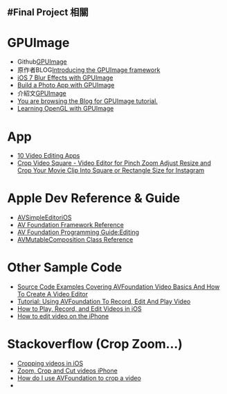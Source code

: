 #Final Project 相關
------

# GPUImage
 * Github[GPUImage](https://github.com/BradLarson/GPUImage)
 * 原作者BLOG[Introducing the GPUImage framework](http://www.sunsetlakesoftware.com/2012/02/12/introducing-gpuimage-framework)
 * [iOS 7 Blur Effects with GPUImage](http://www.raywenderlich.com/60968/ios-7-blur-effects-gpuimage)
 * [Build a Photo App with GPUImage](http://code.tutsplus.com/tutorials/build-a-photo-app-with-gpuimage--mobile-12223)
 * 介紹文[GPUImage](http://nshipster.com/gpuimage/)
 * [You are browsing the Blog for GPUImage tutorial.](http://i-software-developers.com/tag/gpuimage-tutorial/)
 * [Learning OpenGL with GPUImage](http://indieambitions.com/idevblogaday/learning-opengl-gpuimage/)

# App
 * [10 Video Editing Apps](http://mashable.com/2013/06/05/video-edit-apps/#gallery/10-excellent-apps-for-editing-video/523077f15198406548007edb)
 * [Crop Video Square - Video Editor for Pinch Zoom Adjust Resize and Crop Your Movie Clip Into Square or Rectangle Size for Instagram](https://itunes.apple.com/us/app/crop-video-square-video-editor/id720611025?mt=8)



# Apple Dev Reference & Guide
 * [AVSimpleEditoriOS](https://developer.apple.com/library/ios/samplecode/AVSimpleEditoriOS/Introduction/Intro.html)
 * [AV Foundation Framework Reference](https://developer.apple.com/library/ios/documentation/AVFoundation/Reference/AVFoundationFramework/_index.html#//apple_ref/doc/uid/TP40008072)
 * [AV Foundation Programming Guide:Editing](https://developer.apple.com/library/ios/documentation/AudioVideo/Conceptual/AVFoundationPG/Articles/03_Editing.html#//apple_ref/doc/uid/TP40010188-CH8-SW1)
 * [AVMutableComposition Class Reference](https://developer.apple.com/library/ios/documentation/AVFoundation/Reference/AVMutableComposition_Class/Reference/Reference.html#//apple_ref/occ/cl/AVMutableComposition)

# Other Sample Code
 * [Source Code Examples Covering AVFoundation Video Basics And How To Create A Video Editor](http://maniacdev.com/2013/03/source-code-examples-covering-avfoundation-video-basics-and-how-to-create-a-video-editor)
 * [Tutorial: Using AVFoundation To Record, Edit And Play Video](http://maniacdev.com/2012/07/tutorial-using-avfoundation-to-record-edit-and-play-video)
 * [How to Play, Record, and Edit Videos in iOS](http://www.raywenderlich.com/13418/how-to-play-record-edit-videos-in-ios)
 * [How to edit video on the iPhone](http://howto.cnet.com/8301-11310_39-20101764-285/how-to-edit-video-on-the-iphone/)

# Stackoverflow (Crop Zoom...)
 * [Cropping videos in iOS](http://stackoverflow.com/questions/6212889/cropping-videos-in-ios)
 * [Zoom, Crop and Cut videos iPhone](http://stackoverflow.com/questions/13855036/zoom-crop-and-cut-videos-iphone)
 * [How do I use AVFoundation to crop a video](http://stackoverflow.com/questions/5198245/how-do-i-use-avfoundation-to-crop-a-video)
 * []()
